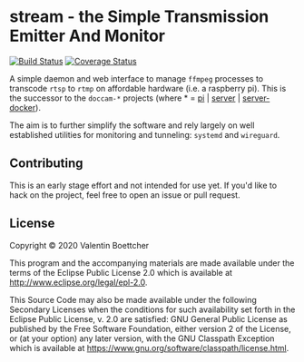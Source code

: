 # stream - the Simple Transmission Emitter And Monitor
[![Build Status](https://travis-ci.org/vale981/stream.svg?branch=master)](https://travis-ci.org/vale981/stream)
[![Coverage Status](https://coveralls.io/repos/github/vale981/stream/badge.svg?branch=master)](https://coveralls.io/github/vale981/stream?branch=master)

A simple daemon and web interface to manage `ffmpeg` processes to
transcode `rtsp` to `rtmp` on affordable hardware (i.e. a raspberry
pi). This is the successor to the `doccam-*` projects (where * =
[pi](https://gitlab.com/vale9811/doccam-pi) |
[server](https://gitlab.com/vale9811/doccam-server) |
[server-docker](https://gitlab.com/vale9811/doccam-server-docker)).

The aim is to further simplify the software and rely largely on well
established utilities for monitoring and tunneling: `systemd` and
`wireguard`.

## Contributing

This is an early stage effort and not intended for use yet. If you'd
like to hack on the project, feel free to open an issue or pull
request.

## License

Copyright © 2020 Valentin Boettcher

This program and the accompanying materials are made available under the
terms of the Eclipse Public License 2.0 which is available at
http://www.eclipse.org/legal/epl-2.0.

This Source Code may also be made available under the following Secondary
Licenses when the conditions for such availability set forth in the Eclipse
Public License, v. 2.0 are satisfied: GNU General Public License as published by
the Free Software Foundation, either version 2 of the License, or (at your
option) any later version, with the GNU Classpath Exception which is available
at https://www.gnu.org/software/classpath/license.html.
